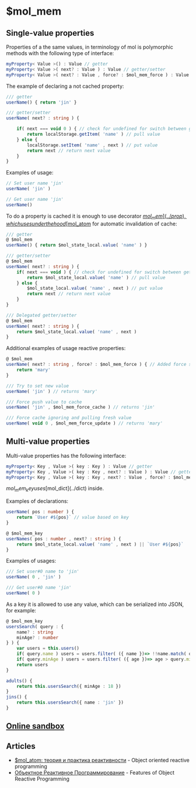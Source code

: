 # $mol_mem

## Single-value properties

Properties of a the same values, in terminology of mol is polymorphic methods with the following type of interface:

```ts
myProperty< Value >() : Value // getter
myProperty< Value >( next? : Value ) : Value // getter/setter
myProperty< Value >( next? : Value , force? : $mol_mem_force ) : Value // getter/setter with force support
```

The example of declaring a not cached property:

```ts
/// getter
userName() { return 'jin' }
```

```ts
/// getter/setter
userName( next? : string ) {

	if( next === void 0 ) { // check for undefined for switch between getter and setter
		return localStorage.getItem( 'name' ) // pull value
	} else {
		localStorage.setItem( 'name' , next ) // put value
		return next // return next value
	}
}
```

Examples of usage:

```ts
// Set user name 'jin'
userName( 'jin' )
```

```ts
// Get user name 'jin'
userName()
```

To do a property is cached it is enough to use decorator [$mol_mem](../prop), which uses under the hood [$mol_atom](../atom) for automatic invalidation of cache:

```ts
/// getter
@ $mol_mem
userName() { return $mol_state_local.value( 'name' ) }
```

```ts
/// getter/setter
@ $mol_mem
userName( next? : string ) {
	if( next === void ) { // check for undefined for switch between getter and setter
		return $mol_state_local.value( 'name' ) // pull value
	} else {
		$mol_state_local.value( 'name' , next ) // put value 
		return next // return next value
	}
}
```

```ts
/// Delegated getter/setter
@ $mol_mem
userName( next? : string ) {
	return $mol_state_local.value( 'name' , next )
}
```

Additional examples of usage reactive properties:

```ts
@ $mol_mem
userName( next? : string , force? : $mol_mem_force ) { // Added force support
	return 'mary'
}

/// Try to set new value
userName( 'jin' ) // returns 'mary'

/// Force push value to cache 
userName( 'jin' , $mol_mem_force_cache ) // returns 'jin'

/// Force cache ignoring and pulling fresh value
userName( void 0 , $mol_mem_force_update ) // returns 'mary'
```

## Multi-value properties

Multi-value properties has the following interface:

```ts
myProperty< Key , Value >( key : Key ) : Value // getter
myProperty< Key , Value >( key : Key , next? : Value ) : Value // getter/setter
myProperty< Key , Value >( key : Key , next? : Value , force? : $mol_mem_force ) : Value // getter/setter with force support
```

$mol_mem_key uses [$mol_dict](../dict) inside.

Examples of declarations:

```ts
userName( pos : number ) {
	return `User #${pos}` // value based on key
}
```

```ts
@ $mol_mem_key
userNames( pos : number , next? : string ) {
	return $mol_state_local.value( 'name' , next ) || `User #${pos}`
}
```

Examples of usages:

```ts
/// Set user#0 name to 'jin'
userName( 0 , 'jin' )
```

```ts
/// Get user#0 name 'jin'
userName( 0 )
```

As a key it is allowed to use any value, which can be serialized into JSON, for example:

```ts
@ $mol_mem_key
usersSearch( query : {
	name? : string
	minAge? : number
} ) {
	var users = this.users()
	if( query.name ) users = users.filter( ({ name })=> !!name.match( query.name ) )
	if( query.minAge ) users = users.filter( ({ age })=> age > query.minAge )
	return users
}
```

```ts
adults() {
	return this.usersSearch({ minAge : 18 })
}
jins() {
	return this.usersSearch({ name : 'jin' })
}
```

## [Online sandbox](https://repl.it/@ninjin/molatom2#index.ts)

## Articles

* [$mol_atom: теория и практика реактивности](https://habrahabr.ru/post/317360/) - Object oriented reactive programming
* [Объектное Реактивное Программирование](https://habrahabr.ru/post/330466/) - Features of Object Reactive Programming
